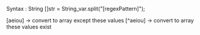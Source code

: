 Syntax :
String []str = String_var.split("[regexPattern]");


[aeiou] -> convert to array except these values
[^aeiou] -> convert to array these values exist 